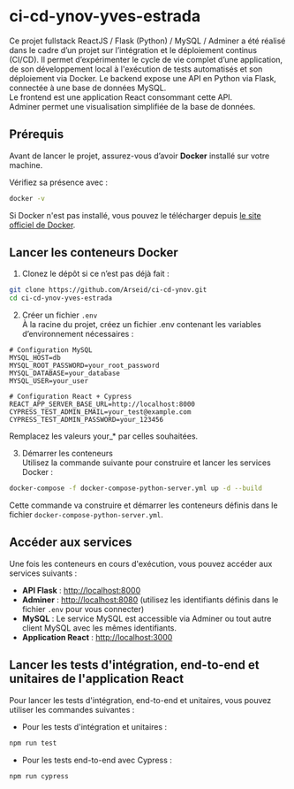 # ci-cd-ynov-yves-estrada

Ce projet fullstack ReactJS / Flask (Python) / MySQL / Adminer a été réalisé dans le cadre d’un projet sur l’intégration et le déploiement continus (CI/CD).
Il permet d’expérimenter le cycle de vie complet d’une application, de son développement local à l'exécution de tests automatisés et son déploiement via Docker.
Le backend expose une API en Python via Flask, connectée à une base de données MySQL.  
Le frontend est une application React consommant cette API.  
Adminer permet une visualisation simplifiée de la base de données.

## Prérequis

Avant de lancer le projet, assurez-vous d’avoir **Docker** installé sur votre machine.

Vérifiez sa présence avec :

```bash
docker -v
```

Si Docker n'est pas installé, vous pouvez le télécharger depuis [le site officiel de Docker](https://www.docker.com/products/docker-desktop).  

## Lancer les conteneurs Docker

1. Clonez le dépôt si ce n’est pas déjà fait :

```bash
git clone https://github.com/Arseid/ci-cd-ynov.git
cd ci-cd-ynov-yves-estrada
```

2. Créer un fichier `.env`  
   À la racine du projet, créez un fichier .env contenant les variables d’environnement nécessaires :
```env
# Configuration MySQL
MYSQL_HOST=db
MYSQL_ROOT_PASSWORD=your_root_password
MYSQL_DATABASE=your_database
MYSQL_USER=your_user

# Configuration React + Cypress
REACT_APP_SERVER_BASE_URL=http://localhost:8000
CYPRESS_TEST_ADMIN_EMAIL=your_test@example.com
CYPRESS_TEST_ADMIN_PASSWORD=your_123456
```
Remplacez les valeurs your_* par celles souhaitées.

3. Démarrer les conteneurs  
   Utilisez la commande suivante pour construire et lancer les services Docker :
```bash
docker-compose -f docker-compose-python-server.yml up -d --build
```

Cette commande va construire et démarrer les conteneurs définis dans le fichier `docker-compose-python-server.yml`.

## Accéder aux services
Une fois les conteneurs en cours d'exécution, vous pouvez accéder aux services suivants :  
- **API Flask** : [http://localhost:8000](http://localhost:8000)
- **Adminer** : [http://localhost:8080](http://localhost:8080) (utilisez les identifiants définis dans le fichier `.env` pour vous connecter)
- **MySQL** : Le service MySQL est accessible via Adminer ou tout autre client MySQL avec les mêmes identifiants.
- **Application React** : [http://localhost:3000](http://localhost:3000)

## Lancer les tests d'intégration, end-to-end et unitaires de l'application React
Pour lancer les tests d'intégration, end-to-end et unitaires, vous pouvez utiliser les commandes suivantes :
- Pour les tests d'intégration et unitaires :
```bash
npm run test
```
- Pour les tests end-to-end avec Cypress :
```bash
npm run cypress
```
